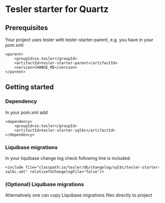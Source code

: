 # Tesler starter for Quartz

## Prerequisites
Your project uses tesler with tesler-starter-parent, e.g. you have in your pom.xml:
```
<parent>
    <groupId>io.tesler</groupId>
    <artifactId>tesler-starter-parent</artifactId>
    <version>CHANGE_ME</version>
</parent>
```

## Getting started
### Dependency
In your pom.xml add
```
<dependency>
    <groupId>io.tesler</groupId>
    <artifactId>tesler-starter-sqlbc</artifactId>
</dependency>
```
### Liquibase migrations

In your liquibase change log check following line is included:

```
<include file="classpath:io/tesler/db/changelog/sqlbc/tesler-starter-sqlbc.xml" relativeToChangelogFile="false"/>
```

### (Optional) Liquibase migrations
Alternatively one can copy Liquibase migrations files directly to project

